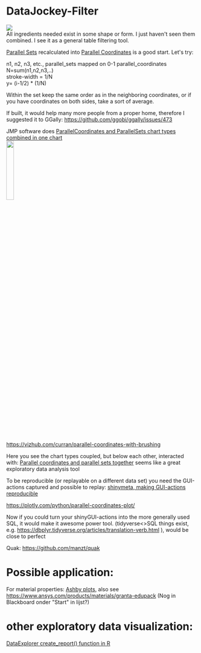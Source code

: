 # DataJockey-Filter

<img src="https://repository-images.githubusercontent.com/257705174/bf43bf80-787f-11eb-90fb-902c4aa0c841"><br>
All ingredients needed exist in some shape or form. I just haven't seen them combined.
I see it as a general table filtering tool.

[Parallel Sets](https://ggforce.data-imaginist.com/reference/geom_parallel_sets.html) recalculated into [Parallel Coordinates](https://r-charts.com/ranking/parallel-coordinates-ggplot2/) is a good start. Let's try:

n1, n2, n3, etc., parallel_sets mapped on 0-1 parallel_coordinates<br>
N=sum(n1,n2,n3,..)<br>
stroke-width = 1/N<br>
y= (i-1/2) * (1/N)<br>

Within the set keep the same order as in the neighboring coordinates, or if you have coordinates on both sides, take a sort of average.

If built, it would help many more people from a proper home, therefore I suggested it to GGally: https://github.com/ggobi/ggally/issues/473

JMP software does [ParallelCoordinates and ParallelSets chart types combined in one chart](https://mobile.twitter.com/xangregg/status/1351639103293583360)<br>
<img src="https://pbs.twimg.com/media/EsH8AeqW8AMIgtm?format=webp&name=medium" width="20%"/>

https://vizhub.com/curran/parallel-coordinates-with-brushing

Here you see the chart types coupled, but below each other, interacted with: [Parallel coordinates and parallel sets together](https://www.youtube.com/watch?v=SphrIOU76o0) seems like a great exploratory data analysis tool

To be reproducible (or replayable on a different data set) you need the GUI-actions captured and possible to replay:
[shinymeta, making GUI-actions reproducible](https://www.r-bloggers.com/2019/07/shinymeta%e2%80%8a-%e2%80%8aa-revolution-for-reproducibility-2/)

https://plotly.com/python/parallel-coordinates-plot/

Now if you could turn your shinyGUI-actions into the more generally used SQL, it would make it awesome power tool.
(tidyverse<>SQL things exist, e.g. https://dbplyr.tidyverse.org/articles/translation-verb.html ), would be close to perfect

Quak: https://github.com/manzt/quak

# Possible application:

For material properties: [Ashby plots](https://en.m.wikipedia.org/wiki/Material_selection#Ashby_plots), also see https://www.ansys.com/products/materials/granta-edupack (Nog in Blackboard onder "Start" in lijst?)

# other exploratory data visualization:

[DataExplorer create_report() function in R](https://www.youtube.com/watch?v=A5e2ZajMFfY)

